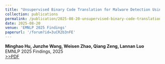 ```yaml
---
title: "Unsupervised Binary Code Translation for Malware Detection Using Flow-Adapter Architecture"
collection: publications
permalink: /publication/2025-08-20-unsupervised-binary-code-translation
date: 2025-08-20
venue: 'EMNLP 2025 Findings'
paperurl: '/forum?id=3uCR2b3nFE'
---
```


**Minghao Hu, Junzhe Wang, Weisen Zhao, Qiang Zeng, Lannan Luo**  
EMNLP 2025 Findings, 2025  
[>>PDF](/forum?id=3uCR2b3nFE)
